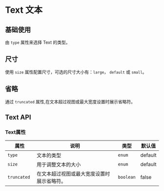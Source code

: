 # Text 文本

## 基础使用

由 `type` 属性来选择 Text 的类型。

<demo vue="../../example/text/base.vue"></demo>

## 尺寸

使用 `size` 属性配置尺寸，可选的尺寸大小有：`large`， `default` 或 `small`。

<demo vue="../../example/text/size.vue"></demo>

## 省略

通过 `truncated` 属性,在文本超过视图或最大宽度设置时展示省略符。

<demo vue="../../example/text/truncated.vue"></demo>

## Text API

### Text属性

| 属性         | 说明                                       | 类型                                              | 默认值  |
| ------------ | ------------------------------------------ | ------------------------------------------------- | ------- |
| `type`       | 文本的类型                                 | `enum`<Tool value="default,primary,secondary," /> | default |
| `size`       | 用于调整文本的大小                         | `enum`<Tool value="large,default,small," />       | default |
| `truncated ` | 在文本超过视图或最大宽度设置时展示省略符。 | `boolean`                                         | false   |
